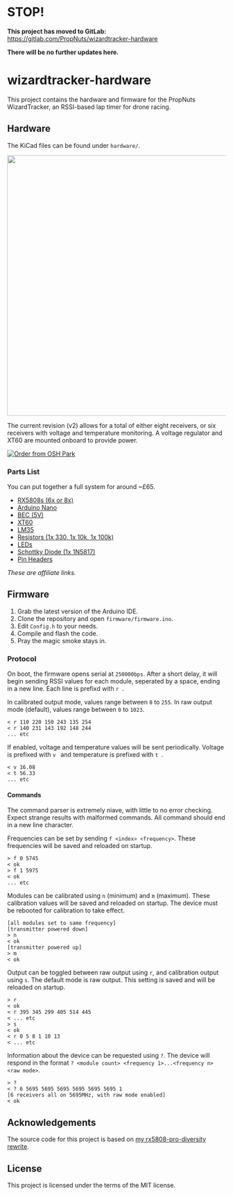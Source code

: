# STOP!

__This project has moved to GitLab:__ https://gitlab.com/PropNuts/wizardtracker-hardware

__There will be no further updates here.__

# wizardtracker-hardware

This project contains the hardware and firmware for the PropNuts WizardTracker,
an RSSI-based lap timer for drone racing.

## Hardware

The KiCad files can be found under `hardware/`.

<p align="center">
  <img width="600" src="https://github.com/PropNuts/wizardtracker-hardware/blob/master/media/pcb.png">
</p>

The current revision (v2) allows for a total of either eight receivers, or six
receivers with voltage and temperature monitoring. A voltage regulator and XT60
are mounted onboard to provide power.

<p>
  <a href="https://oshpark.com/shared_projects/VPjVFjat">
    <img src="https://oshpark.com/assets/badge-5b7ec47045b78aef6eb9d83b3bac6b1920de805e9a0c227658eac6e19a045b9c.png" alt="Order from OSH Park">
  </a>
</p>

### Parts List

You can put together a full system for around ~£65.

- [RX5808s (6x or 8x)](https://www.banggood.com/FPV-5_8G-Wireless-Audio-Video-Receiving-Module-RX5808-p-84775.html?p=U103211727939201506N)
- [Arduino Nano](https://www.banggood.com/ATmega328P-Nano-V3-Controller-Board-Compatible-Arduino-p-940937.html?p=U103211727939201506N)
- [BEC (5V)](https://www.banggood.com/Diatone-Mini-2A-BEC-V2_0-Version-3_3V-5V-12V-For-RC-Multirotors-p-1032859.html?p=U103211727939201506N)
- [XT60](https://www.banggood.com/10X-XT60-Male-Female-Bullet-Connectors-Plugs-For-RC-Battery-p-958017.html?p=U103211727939201506N)
- [LM35](https://www.banggood.com/3Pcs-LM35DZ-TO-92-LM35-Precision-Centigrade-Temperature-Sensor-p-1091397.html?p=U103211727939201506N)
- [Resistors (1x 330, 1x 10k, 1x 100k)](https://www.banggood.com/Wholesale-Metal-Film-Resistor-Assorted-Kit-30-Kinds-Value-Total-600pcs-20pcs-Each-p-53320.html?p=U103211727939201506N)
- [LEDs](https://www.banggood.com/100pcs-3mm-LED-Light-emitting-Diode-5-Colors-Electronic-Component-Pack-p-1106574.html?p=U103211727939201506N)
- [Schottky Diode (1x 1N5817)](https://www.banggood.com/100-Pcs-030892-Diodes-Package-Rectifier-Schottky-8-Type-In-Component-Box-p-1164787.html?p=U103211727939201506N)
- [Pin Headers](https://www.banggood.com/10-Pcs-40-Pin-2_54mm-Single-Row-Male-Pin-Header-Strip-For-Arduino-p-918427.html?p=U103211727939201506N)

_These are affiliate links._

## Firmware

1. Grab the latest version of the Arduino IDE.
2. Clone the repository and open `firmware/firmware.ino`.
3. Edit `Config.h` to your needs.
4. Compile and flash the code.
5. Pray the magic smoke stays in.

### Protocol

On boot, the firmware opens serial at `250000bps`. After a short delay, it will
begin sending RSSI values for each module, seperated by a space, ending in a new
line. Each line is prefixd with `r `.

In calibrated output mode, values range between `0` to `255`. In raw output
mode (default), values range between `0` to  `1023`.

    < r 110 220 150 243 135 254
    < r 140 231 143 192 148 244
    ... etc

If enabled, voltage and temperature values will be sent periodically. Voltage
is prefixed with `v ` and temperature is prefixed with `t `.

    < v 16.08
    < t 56.33
    ... etc

#### Commands

The command parser is extremely niave, with little to no error checking. Expect
strange results with malformed commands. All command should end in a new line
character.

Frequencies can be set by sending `f <index> <frequency>`. These frequencies
will be saved and reloaded on startup.

    > f 0 5745
    < ok
    > f 1 5975
    < ok
    ... etc

Modules can be calibrated using `n` (minimum) and `m` (maximum). These
calibration values will be saved and reloaded on startup. The device must be
rebooted for calibration to take effect.

    [all modules set to same frequency]
    [transmitter powered down]
    > n
    < ok
    [transmitter powered up]
    > m
    < ok

Output can be toggled between raw output using `r`, and calibration output
using `s`. The default mode is raw output. This setting is saved and will be
reloaded on startup.

    > r
    < ok
    < r 395 345 299 405 514 445
    < ... etc
    > s
    < ok
    < r 0 5 8 1 10 13
    < ... etc

Information about the device can be requested using `?`. The device will respond
in the format `? <module count> <frequency 1>...<frequency n> <raw mode>`.

    > ?
    < ? 6 5695 5695 5695 5695 5695 5695 1
    [6 receivers all on 5695MHz, with raw mode enabled]
    < ok

## Acknowledgements

The source code for this project is based on [my rx5808-pro-diversity rewrite](https://github.com/Knifa/rx5808-pro-diversity/tree/tidy-up).

## License

This project is licensed under the terms of the MIT license.
